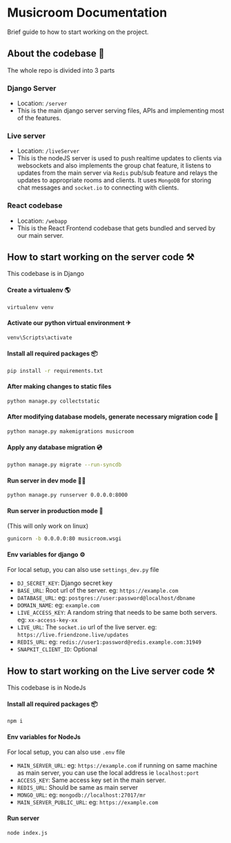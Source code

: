# Musicroom Documentation

Brief guide to how to start working on the project.

## About the codebase 📁

The whole repo is divided into 3 parts

### Django Server

- Location: `/server`
- This is the main django server serving files, APIs and implementing most of the features.

### Live server

- Location: `/liveServer`
- This is the nodeJS server is used to push realtime updates to clients via websockets and also implements the group chat feature, it listens to updates from the main server via `Redis` pub/sub feature and relays the updates to appropriate rooms and clients. It uses `MongoDB` for storing chat messages and `socket.io` to connecting with clients.

### React codebase

- Location: `/webapp`
- This is the React Frontend codebase that gets bundled and served by our main server.

## How to start working on the server code ⚒

This codebase is in Django

#### Create a virtualenv 🌎

```bash
virtualenv venv
```

#### Activate our python virtual environment ✈

```bash
venv\Scripts\activate
```

#### Install all required packages 📦

```bash
pip install -r requirements.txt
```

#### After making changes to static files

```bash
python manage.py collectstatic
```

#### After modifying database models, generate necessary migration code 💾

```bash
python manage.py makemigrations musicroom
```

#### Apply any database migration 💿

```bash
python manage.py migrate --run-syncdb
```

#### Run server in dev mode 🏃‍♀️

```bash
python manage.py runserver 0.0.0.0:8000
```

#### Run server in production mode 🏁

  (This will only work on linux)

```bash
gunicorn -b 0.0.0.0:80 musicroom.wsgi
```

#### Env variables for django ⚙

For local setup, you can also use `settings_dev.py` file

- `DJ_SECRET_KEY`: Django secret key
- `BASE_URL`: Root url of the server. eg: `https://example.com`
- `DATABASE_URL`: eg: `postgres://user:password@localhost/dbname`
- `DOMAIN_NAME`: eg: `example.com`
- `LIVE_ACCESS_KEY`: A random string that needs to be same both servers. eg: `xx-access-key-xx`
- `LIVE_URL`: The `socket.io` url of the live server. eg: `https://live.friendzone.live/updates`
- `REDIS_URL`: eg: `redis://user1:password@redis.example.com:31949`
- `SNAPKIT_CLIENT_ID`: Optional

## How to start working on the Live server code ⚒

This codebase is in NodeJs

#### Install all required packages 📦

```bash
npm i
```

#### Env variables for NodeJs

For local setup, you can also use `.env` file

- `MAIN_SERVER_URL`: eg: `https://example.com` if running on same machine as main server, you can use the local address ie `localhost:port`
- `ACCESS_KEY`: Same access key set in the main server.
- `REDIS_URL`: Should be same as main server
- `MONGO_URL`: eg: `mongodb://localhost:27017/mr`
- `MAIN_SERVER_PUBLIC_URL`: eg: `https://example.com`

#### Run server

```bash
node index.js
```
